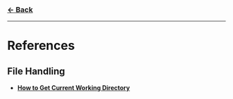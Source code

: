 ### [← Back](../README.md)
<hr />

# References
## File Handling
- [**How to Get Current Working Directory**](refs/getcwd/README.md)
